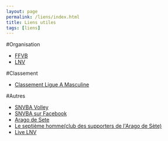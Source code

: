 ```yaml
---
layout: page
permalink: /liens/index.html
title: Liens utiles
tags: [liens]
---
```


#Organisation
* [FFVB](http://www.ffvb.org)
* [LNV](http://www.lnv.fr)

#Classement
* [Classement Ligue A Masculine](http://www.lnv.fr/9/39/lam/classement-detaille.html)

#Autres
* [SNVBA Volley](http://www.snvba.net)
* [SNVBA sur Facebook](https://www.facebook.com/pages/SNVBA-Volley-Ball/156265411117430)
* [Arago de Sete](http://www.aragodesete.fr)
* [Le septième homme(club des supporters de l'Arago de Sète)](http://www.le7emehomme.com/)
* [Live LNV](http://www.lnv.fr/lives_LAM.html)
